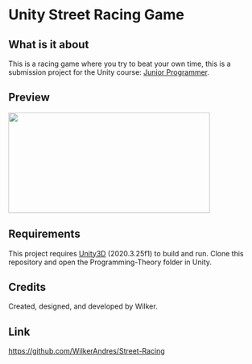 # Unity Street Racing Game

## What is it about
This is a racing game where you try to beat your own time, this is a submission project for the Unity course: [Junior Programmer](https://learn.unity.com/pathway/junior-programmer).

## Preview
<img src="./SR-Gif_Compressed.gif" width="400" height="200" />

## Requirements
This project requires [Unity3D](https://unity.com/) (2020.3.25f1) to build and run. Clone this repository and open the Programming-Theory folder in Unity.

## Credits
Created, designed, and developed by Wilker.

## Link

https://github.com/WilkerAndres/Street-Racing